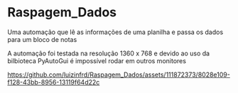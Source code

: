 # Raspagem_Dados
Uma automação que lê as informações de uma planilha e passa os dados para um bloco de notas


A automação foi testada na resolução 1360 x 768 e devido ao uso da bilbioteca PyAutoGui é impossível rodar em outros monitores





https://github.com/luizinfrd/Raspagem_Dados/assets/111872373/8028e109-f128-43bb-8956-13119f64d22c

